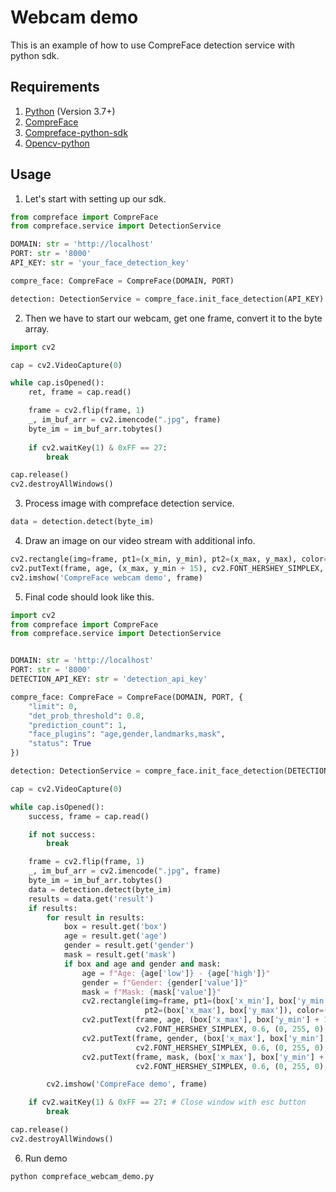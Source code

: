 # Webcam demo

This is an example of how to use CompreFace detection service with python sdk.

## Requirements

1. [Python](https://www.python.org/downloads/) (Version 3.7+)
2. [CompreFace](https://github.com/exadel-inc/CompreFace#getting-started-with-compreface)
3. [Compreface-python-sdk](https://github.com/exadel-inc/compreface-python-sdk)
4. [Opencv-python](https://pypi.org/project/opencv-python/)

## Usage

1. Let's start with setting up our sdk.
```python
from compreface import CompreFace
from compreface.service import DetectionService

DOMAIN: str = 'http://localhost'
PORT: str = '8000'
API_KEY: str = 'your_face_detection_key'

compre_face: CompreFace = CompreFace(DOMAIN, PORT)

detection: DetectionService = compre_face.init_face_detection(API_KEY)
```
2. Then we have to start our webcam, get one frame, convert it to the byte array.
```python
import cv2

cap = cv2.VideoCapture(0)

while cap.isOpened():
    ret, frame = cap.read()

    frame = cv2.flip(frame, 1)
    _, im_buf_arr = cv2.imencode(".jpg", frame)
    byte_im = im_buf_arr.tobytes()
    
    if cv2.waitKey(1) & 0xFF == 27:
        break

cap.release()
cv2.destroyAllWindows()
```
3. Process image with compreface detection service.
```python
data = detection.detect(byte_im)
```
4. Draw an image on our video stream with additional info.
```python
cv2.rectangle(img=frame, pt1=(x_min, y_min), pt2=(x_max, y_max), color=(0, 255, 0), thickness=1)
cv2.putText(frame, age, (x_max, y_min + 15), cv2.FONT_HERSHEY_SIMPLEX, 0.6, (0, 255, 0), 1)
cv2.imshow('CompreFace webcam demo', frame)
```
5. Final code should look like this.
```python
import cv2
from compreface import CompreFace
from compreface.service import DetectionService


DOMAIN: str = 'http://localhost'
PORT: str = '8000'
DETECTION_API_KEY: str = 'detection_api_key'

compre_face: CompreFace = CompreFace(DOMAIN, PORT, {
    "limit": 0,
    "det_prob_threshold": 0.8,
    "prediction_count": 1,
    "face_plugins": "age,gender,landmarks,mask",
    "status": True
})

detection: DetectionService = compre_face.init_face_detection(DETECTION_API_KEY)

cap = cv2.VideoCapture(0)

while cap.isOpened():
    success, frame = cap.read()

    if not success:
        break

    frame = cv2.flip(frame, 1) 
    _, im_buf_arr = cv2.imencode(".jpg", frame)
    byte_im = im_buf_arr.tobytes()
    data = detection.detect(byte_im)
    results = data.get('result')
    if results:
        for result in results:
            box = result.get('box')
            age = result.get('age')
            gender = result.get('gender')
            mask = result.get('mask')
            if box and age and gender and mask:
                age = f"Age: {age['low']} - {age['high']}"
                gender = f"Gender: {gender['value']}"
                mask = f"Mask: {mask['value']}"
                cv2.rectangle(img=frame, pt1=(box['x_min'], box['y_min']),
                              pt2=(box['x_max'], box['y_max']), color=(0, 255, 0), thickness=1)
                cv2.putText(frame, age, (box['x_max'], box['y_min'] + 15),
                            cv2.FONT_HERSHEY_SIMPLEX, 0.6, (0, 255, 0), 1)
                cv2.putText(frame, gender, (box['x_max'], box['y_min'] + 35),
                            cv2.FONT_HERSHEY_SIMPLEX, 0.6, (0, 255, 0), 1)
                cv2.putText(frame, mask, (box['x_max'], box['y_min'] + 55),
                            cv2.FONT_HERSHEY_SIMPLEX, 0.6, (0, 255, 0), 1)

        cv2.imshow('CompreFace demo', frame)

    if cv2.waitKey(1) & 0xFF == 27: # Close window with esc button
        break

cap.release()
cv2.destroyAllWindows()
```
6. Run demo
```bash
python compreface_webcam_demo.py
```